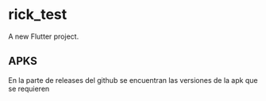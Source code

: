 # rick_test

A new Flutter project.

## APKS

En la parte de releases del github se encuentran las versiones de la apk que se requieren
